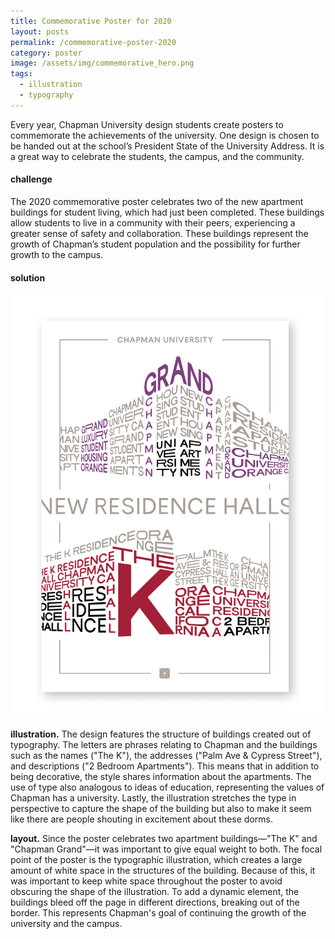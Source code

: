 ```yaml
---
title: Commemorative Poster for 2020
layout: posts
permalink: /commemorative-poster-2020
category: poster
image: /assets/img/commemorative_hero.png
tags:
  - illustration
  - typography
---
```

Every year, Chapman University design students create posters to commemorate the achievements of the university. One design is chosen to be handed out at the school’s President State of the University Address. It is a great way to celebrate the students, the campus, and the community.

#### challenge

The 2020 commemorative poster celebrates two of the new apartment buildings for student living, which had just been completed. These buildings allow students to live in a community with their peers, experiencing a greater sense of safety and collaboration. These buildings represent the growth of Chapman’s student population and the possibility for further growth to the campus.

#### solution

![](assets\img\commemorative_poster.png)

**illustration.** The design features the structure of buildings created out of typography. The letters are phrases relating to Chapman and the buildings such as the names ("The K"), the addresses ("Palm Ave & Cypress Street"), and descriptions ("2 Bedroom Apartments"). This means that in addition to being decorative, the style shares information about the apartments. The use of type also analogous to ideas of education, representing the values of Chapman has a university. Lastly, the illustration stretches the type in perspective to capture the shape of the building but also to make it seem like there are people shouting in excitement about these dorms.

**layout.** Since the poster celebrates two apartment buildings—"The K" and "Chapman Grand"—it was important to give equal weight to both. The focal point of the poster is the typographic illustration, which creates a large amount of white space in the structures of the building. Because of this, it was important to keep white space throughout the poster to avoid obscuring the shape of the illustration. To add a dynamic element, the buildings bleed off the page in different directions, breaking out of the border. This represents Chapman's goal of continuing the growth of the university and the campus.